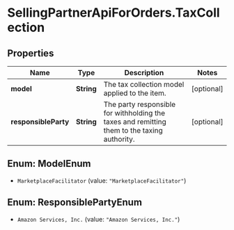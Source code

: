 # SellingPartnerApiForOrders.TaxCollection

## Properties

Name | Type | Description | Notes
------------ | ------------- | ------------- | -------------
**model** | **String** | The tax collection model applied to the item. | [optional] 
**responsibleParty** | **String** | The party responsible for withholding the taxes and remitting them to the taxing authority. | [optional] 



## Enum: ModelEnum


* `MarketplaceFacilitator` (value: `"MarketplaceFacilitator"`)





## Enum: ResponsiblePartyEnum


* `Amazon Services, Inc.` (value: `"Amazon Services, Inc."`)




